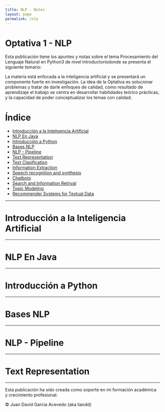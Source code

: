 ```yaml
---
title: NLP - Notes
layout: page
permalink: /nlp
---
```


# Optativa 1 - NLP

Esta publicación tiene los apuntes y notas sobre el tema Procesamiento del Lenguaje Natural en Python3 de nivel introductoriodonde se presenta el siguiente temario:

La materia está enfocada a la inteligencia artificial y se presentará un componente fuerte en investigación. La idea de la Optativa es solucionar problemas y tratar de darle enfoques de calidad, como resultado de aprendizaje el trabajo se centra en desarrollar habilidades teórico prácticas, y la capacidad de poder conceptualizar los temas con calidad.

# Índice
- [Introducción a la Inteligencia Artificial](#introducción-a-la-inteligencia-artificial)
- [NLP En Java](#nlp-en-java)
- [Introducción a Python](#introducción-a-python)
- [Bases NLP](#bases-nlp)
- [NLP - Pipeline](#nlp-pipeline)
- [Text Representation](#text-representation)
- [Text Clasification](#text-clasification)
- [Information Extraction](#information-extraction)
- [Speech recognition and synthesis](#speech-recognition-and-synthesis)
- [Chatbots](#chatbots)
- [Search and Information Retrival](#search-and-information-retrival)
- [Topic Modeling](#topic-modeling)
- [Recommender Systems for Textual Data](#recommender-systems-for-textual-data)

------
# Introducción a la Inteligencia Artificial

------
# NLP En Java

------
# Introducción a Python

------
# Bases NLP

------
# NLP - Pipeline

------
# Text Representation

------


Esta publicación ha sido creada como soporte en mi formación académica y crecimiento profesional.

© Juan David Garcia Acevedo (aka liandd)

